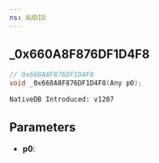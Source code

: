 ```yaml
---
ns: AUDIO
---
```

## _0x660A8F876DF1D4F8

```c
// 0x660A8F876DF1D4F8
void _0x660A8F876DF1D4F8(Any p0);
```

```
NativeDB Introduced: v1207
```

## Parameters
* **p0**:
